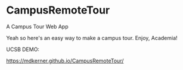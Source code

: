 # CampusRemoteTour
A Campus Tour Web App

Yeah so here's an easy way to make a campus tour. Enjoy, Academia!

UCSB DEMO:

https://mdkerner.github.io/CampusRemoteTour/
